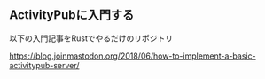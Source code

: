 ## ActivityPubに入門する

以下の入門記事をRustでやるだけのリポジトリ

https://blog.joinmastodon.org/2018/06/how-to-implement-a-basic-activitypub-server/
